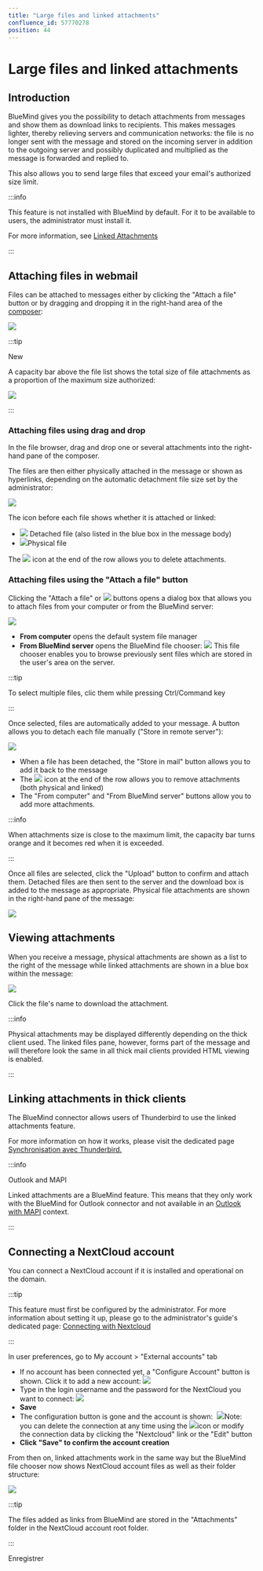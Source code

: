 ```yaml
---
title: "Large files and linked attachments"
confluence_id: 57770278
position: 44
---
```

# Large files and linked attachments


## Introduction

BlueMind gives you the possibility to detach attachments from messages and show them as download links to recipients. This makes messages lighter, thereby relieving servers and communication networks: the file is no longer sent with the message and stored on the incoming server in addition to the outgoing server and possibly duplicated and multiplied as the message is forwarded and replied to.

This also allows you to send large files that exceed your email's authorized size limit.


:::info

This feature is not installed with BlueMind by default. For it to be available to users, the administrator must install it.

For more information, see [Linked Attachments](/Guide_de_l_administrateur/Configuration/Détachement_des_pièces_jointes/)

:::


## Attaching files in webmail

Files can be attached to messages either by clicking the "Attach a file" button or by dragging and dropping it in the right-hand area of the [composer](/Guide_de_l_utilisateur/La_messagerie/Le_composeur/):

![](../../attachments/57770278/57770313.png)


:::tip

New

A capacity bar above the file list shows the total size of file attachments as a proportion of the maximum size authorized:

![](../../attachments/57770278/57770294.png)

:::

### Attaching files using drag and drop

In the file browser, drag and drop one or several attachments into the right-hand pane of the composer.

The files are then either physically attached in the message or shown as hyperlinks, depending on the automatic detachment file size set by the administrator:

![](../../attachments/57770278/57770306.png)

The icon before each file shows whether it is attached or linked:

- **![](../../attachments/57770278/57770298.png)** Detached file (also listed in the blue box in the message body)
- ![](../../attachments/57770278/57770297.png)Physical file


The ![](../../attachments/57770278/57770296.png) icon at the end of the row allows you to delete attachments.

### Attaching files using the "Attach a file" button

Clicking the "Attach a file" or ![](../../attachments/57770278/57770291.png) buttons opens a dialog box that allows you to attach files from your computer or from the BlueMind server:

![](../../attachments/57770278/57770292.png)

- **From computer** opens the default system file manager
- **From BlueMind server** opens the BlueMind file chooser:
![](../../attachments/57770278/57770289.png)
This file chooser enables you to browse previously sent files which are stored in the user's area on the server.


:::tip

To select multiple files, clic them while pressing Ctrl/Command key

:::


Once selected, files are automatically added to your message. A button allows you to detach each file manually ("Store in remote server"):

![](../../attachments/57770278/57770309.png)

- When a file has been detached, the "Store in mail" button allows you to add it back to the message
- The ![](../../attachments/57770278/57770300.png) icon at the end of the row allows you to remove attachments (both physical and linked)
- The "From computer" and "From BlueMind server" buttons allow you to add more attachments.


:::info

When attachments size is close to the maximum limit, the capacity bar turns orange and it becomes red when it is exceeded.

:::

Once all files are selected, click the "Upload" button to confirm and attach them. Detached files are then sent to the server and the download box is added to the message as appropriate. Physical file attachments are shown in the right-hand pane of the message:

![](../../attachments/57770278/57770306.png)

## Viewing attachments

When you receive a message, physical attachments are shown as a list to the right of the message while linked attachments are shown in a blue box within the message:

![](../../attachments/57770278/57770304.png)

Click the file's name to download the attachment.


:::info

Physical attachments may be displayed differently depending on the thick client used. The linked files pane, however, forms part of the message and will therefore look the same in all thick mail clients provided HTML viewing is enabled.

:::

## Linking attachments in thick clients

The BlueMind connector allows users of Thunderbird to use the linked attachments feature.

For more information on how it works, please visit the dedicated page [Synchronisation avec Thunderbird.](/Guide_de_l_utilisateur/Configuration_des_clients_lourds/Configuration_de_Thunderbird/)


:::info

Outlook and MAPI

Linked attachments are a BlueMind feature. This means that they only work with the BlueMind for Outlook connector and not available in an [Outlook with MAPI](/Guide_de_l_administrateur/La_souscription_BlueMind/Mise_en_œuvre_de_MAPI_pour_Outlook/) context.

:::


## Connecting a NextCloud account

You can connect a NextCloud account if it is installed and operational on the domain.


:::tip

This feature must first be configured by the administrator. For more information about setting it up, please go to the administrator's guide's dedicated page: [Connecting with Nextcloud](/Guide_de_l_administrateur/Configuration/Détachement_des_pièces_jointes/Connecter_avec_Nextcloud/)

:::

In user preferences, go to My account > "External accounts" tab

- If no account has been connected yet, a "Configure Account" button is shown. Click it to add a new account: ![](../../attachments/57770278/57770283.png)
- Type in the login username and the password for the NextCloud you want to connect: ![](../../attachments/57770278/57770281.png)
- **Save**
- The configuration button is gone and the account is shown:  ![](../../attachments/57770278/57770285.png)Note: you can delete the connection at any time using the ![](../../attachments/57770278/57770288.png)icon or modify the connection data by clicking the "Nextcloud" link or the "Edit" button
-  **Click "Save" to confirm the account creation**


From then on, linked attachments work in the same way but the BlueMind file chooser now shows NextCloud account files as well as their folder structure:

![](../../attachments/57770278/57770279.png)


:::tip

The files added as links from BlueMind are stored in the "Attachments" folder in the NextCloud account root folder.

:::

Enregistrer


